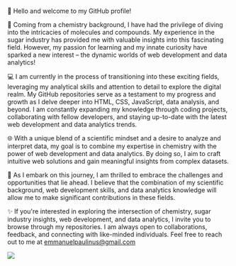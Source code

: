 👋 Hello and welcome to my GitHub profile!

🔬 Coming from a chemistry background, I have had the privilege of diving into the intricacies of molecules and compounds. My experience in the sugar industry has provided me with valuable insights into this fascinating field. However, my passion for learning and my innate curiosity have sparked a new interest – the dynamic worlds of web development and data analytics!

💻 I am currently in the process of transitioning into these exciting fields, leveraging my analytical skills and attention to detail to explore the digital realm. My GitHub repositories serve as a testament to my progress and growth as I delve deeper into HTML, CSS, JavaScript, data analysis, and beyond. I am constantly expanding my knowledge through coding projects, collaborating with fellow developers, and staying up-to-date with the latest web development and data analytics trends.

🌐 With a unique blend of a scientific mindset and a desire to analyze and interpret data, my goal is to combine my expertise in chemistry  with the power of web development and data analytics. By doing so, I aim to craft intuitive web solutions and gain meaningful insights from complex datasets.

🚀 As I embark on this journey, I am thrilled to embrace the challenges and opportunities that lie ahead. I believe that the combination of my scientific background, web development skills, and data analytics knowledge will allow me to make significant contributions in these fields.

✨ If you're interested in exploring the intersection of chemistry, sugar industry insights, web development, and data analytics, I invite you to browse through my repositories. I am always open to collaborations, feedback, and connecting with like-minded individuals. Feel free to reach out to me at emmanuelpaulinus@gmail.com 

<img src="https://t.bkit.co/w_64c5180a562d5.gif" />
